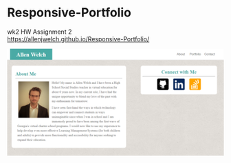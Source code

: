 # Responsive-Portfolio
wk2 HW Assignment 2
<br>
https://allenjwelch.github.io/Responsive-Portfolio/

![titleimage](responsiveTitleImage.png)

<!--Use three @media screen tags, each with one of these max-widths: 980px, 768px and 640px.
You use 980px because you never want any of the content to be cut off. Since the desktop layout is about 960px wide, you want the media queries to kick in before your content gets cut off.-->

<!--768px is about the width of a tablet and 640px is about the width of a phone in landscape.-->
